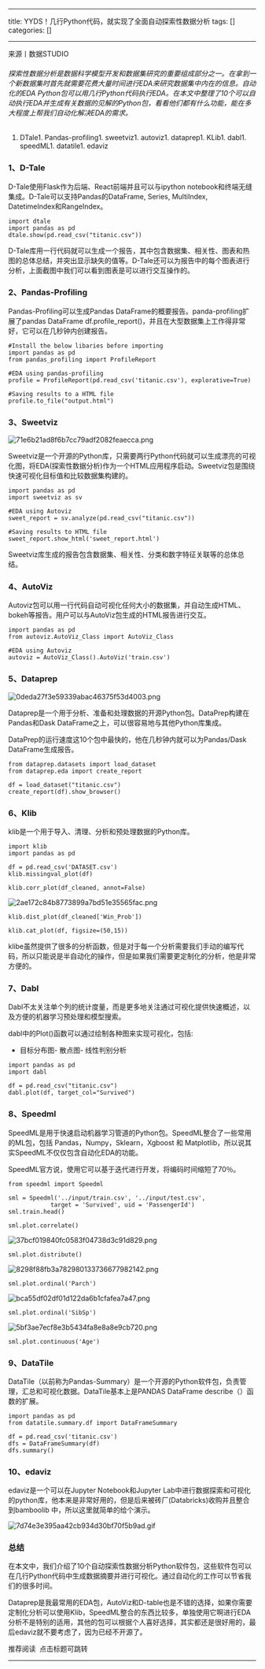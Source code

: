 
--- 
title:  YYDS！几行Python代码，就实现了全面自动探索性数据分析 
tags: []
categories: [] 

---
来源丨数据STUDIO

###### 探索性数据分析是数据科学模型开发和数据集研究的重要组成部分之一。在拿到一个新数据集时首先就需要花费大量时间进行EDA来研究数据集中内在的信息。自动化的EDA Python包可以用几行Python代码执行EDA。在本文中整理了10个可以自动执行EDA并生成有关数据的见解的Python包，看看他们都有什么功能，能在多大程度上帮我们自动化解决EDA的需求。
1. DTale1. Pandas-profiling1. sweetviz1. autoviz1. dataprep1. KLib1. dabl1. speedML1. datatile1. edaviz
### 1、D-Tale

D-Tale使用Flask作为后端、React前端并且可以与ipython notebook和终端无缝集成。D-Tale可以支持Pandas的DataFrame, Series, MultiIndex, DatetimeIndex和RangeIndex。

```
import dtale
import pandas as pd
dtale.show(pd.read_csv("titanic.csv"))
```

D-Tale库用一行代码就可以生成一个报告，其中包含数据集、相关性、图表和热图的总体总结，并突出显示缺失的值等。D-Tale还可以为报告中的每个图表进行分析，上面截图中我们可以看到图表是可以进行交互操作的。

### 2、Pandas-Profiling

Pandas-Profiling可以生成Pandas DataFrame的概要报告。panda-profiling扩展了pandas DataFrame df.profile_report()，并且在大型数据集上工作得非常好，它可以在几秒钟内创建报告。

```
#Install the below libaries before importing
import pandas as pd
from pandas_profiling import ProfileReport

#EDA using pandas-profiling
profile = ProfileReport(pd.read_csv('titanic.csv'), explorative=True)

#Saving results to a HTML file
profile.to_file("output.html")
```

### 3、Sweetviz

<img src="https://img-blog.csdnimg.cn/img_convert/71e6b21ad8f6b7cc79adf2082feaecca.png" alt="71e6b21ad8f6b7cc79adf2082feaecca.png">

Sweetviz是一个开源的Python库，只需要两行Python代码就可以生成漂亮的可视化图，将EDA(探索性数据分析)作为一个HTML应用程序启动。Sweetviz包是围绕快速可视化目标值和比较数据集构建的。

```
import pandas as pd
import sweetviz as sv

#EDA using Autoviz
sweet_report = sv.analyze(pd.read_csv("titanic.csv"))

#Saving results to HTML file
sweet_report.show_html('sweet_report.html')
```

Sweetviz库生成的报告包含数据集、相关性、分类和数字特征关联等的总体总结。

### 4、AutoViz

Autoviz包可以用一行代码自动可视化任何大小的数据集，并自动生成HTML、bokeh等报告。用户可以与AutoViz包生成的HTML报告进行交互。

```
import pandas as pd
from autoviz.AutoViz_Class import AutoViz_Class

#EDA using Autoviz
autoviz = AutoViz_Class().AutoViz('train.csv')
```

### 5、Dataprep

<img src="https://img-blog.csdnimg.cn/img_convert/0deda27f3e59339abac46375f53d4003.png" alt="0deda27f3e59339abac46375f53d4003.png">

Dataprep是一个用于分析、准备和处理数据的开源Python包。DataPrep构建在Pandas和Dask DataFrame之上，可以很容易地与其他Python库集成。

DataPrep的运行速度这10个包中最快的，他在几秒钟内就可以为Pandas/Dask DataFrame生成报告。

```
from dataprep.datasets import load_dataset
from dataprep.eda import create_report

df = load_dataset("titanic.csv")
create_report(df).show_browser()
```

### 6、Klib

klib是一个用于导入、清理、分析和预处理数据的Python库。

```
import klib
import pandas as pd

df = pd.read_csv('DATASET.csv')
klib.missingval_plot(df)
```

```
klib.corr_plot(df_cleaned, annot=False)
```

<img src="https://img-blog.csdnimg.cn/img_convert/2ae172c84b8773899a7bd51e35565fac.png" alt="2ae172c84b8773899a7bd51e35565fac.png">

```
klib.dist_plot(df_cleaned['Win_Prob'])
```

```
klib.cat_plot(df, figsize=(50,15))
```

klibe虽然提供了很多的分析函数，但是对于每一个分析需要我们手动的编写代码，所以只能说是半自动化的操作，但是如果我们需要更定制化的分析，他是非常方便的。

### 7、Dabl

Dabl不太关注单个列的统计度量，而是更多地关注通过可视化提供快速概述，以及方便的机器学习预处理和模型搜索。

dabl中的Plot()函数可以通过绘制各种图来实现可视化，包括:
- 目标分布图- 散点图- 线性判别分析
```
import pandas as pd
import dabl

df = pd.read_csv("titanic.csv")
dabl.plot(df, target_col="Survived")
```

### 8、Speedml

SpeedML是用于快速启动机器学习管道的Python包。SpeedML整合了一些常用的ML包，包括 Pandas，Numpy，Sklearn，Xgboost 和 Matplotlib，所以说其实SpeedML不仅仅包含自动化EDA的功能。

SpeedML官方说，使用它可以基于迭代进行开发，将编码时间缩短了70％。

```
from speedml import Speedml

sml = Speedml('../input/train.csv', '../input/test.csv',
            target = 'Survived', uid = 'PassengerId')
sml.train.head()
```

```
sml.plot.correlate()
```

<img src="https://img-blog.csdnimg.cn/img_convert/37bcf019840fc0583f04738d3c91d829.png" alt="37bcf019840fc0583f04738d3c91d829.png">

```
sml.plot.distribute()
```

<img src="https://img-blog.csdnimg.cn/img_convert/8298f88fb3a782980133736677982142.png" alt="8298f88fb3a782980133736677982142.png">

```
sml.plot.ordinal('Parch')
```

<img src="https://img-blog.csdnimg.cn/img_convert/bca55df02df01d122da6b1cfafea7a47.png" alt="bca55df02df01d122da6b1cfafea7a47.png">

```
sml.plot.ordinal('SibSp')
```

<img src="https://img-blog.csdnimg.cn/img_convert/5bf3ae7ecf8e3b5434fa8e8a8e9cb720.png" alt="5bf3ae7ecf8e3b5434fa8e8a8e9cb720.png">

```
sml.plot.continuous('Age')
```

### 9、DataTile

DataTile（以前称为Pandas-Summary）是一个开源的Python软件包，负责管理，汇总和可视化数据。DataTile基本上是PANDAS DataFrame describe（）函数的扩展。

```
import pandas as pd
from datatile.summary.df import DataFrameSummary

df = pd.read_csv('titanic.csv')
dfs = DataFrameSummary(df)
dfs.summary()
```

### 10、edaviz

edaviz是一个可以在Jupyter Notebook和Jupyter Lab中进行数据探索和可视化的python库，他本来是非常好用的，但是后来被砖厂(Databricks)收购并且整合到bamboolib 中，所以这里就简单的给个演示。

<img src="https://img-blog.csdnimg.cn/img_convert/7d74e3e395aa42cb934d30bf70f5b9ad.gif" alt="7d74e3e395aa42cb934d30bf70f5b9ad.gif">

### 总结

在本文中，我们介绍了10个自动探索性数据分析Python软件包，这些软件包可以在几行Python代码中生成数据摘要并进行可视化。通过自动化的工作可以节省我们的很多时间。

Dataprep是我最常用的EDA包，AutoViz和D-table也是不错的选择，如果你需要定制化分析可以使用Klib，SpeedML整合的东西比较多，单独使用它啊进行EDA分析不是特别的适用，其他的包可以根据个人喜好选择，其实都还是很好用的，最后edaviz就不要考虑了，因为已经不开源了。**<strong>**</strong>

推荐阅读  点击标题可跳转
- - - - - - - - 